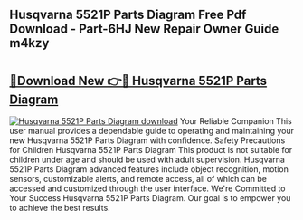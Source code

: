 ## Husqvarna 5521P Parts Diagram Free Pdf Download - Part-6HJ New Repair Owner Guide m4kzy

# <h2><a href="http://dfk0mpo.blite.top/?on=Husqvarna+5521P+Parts+Diagram">🔗Download New 👉🔴 Husqvarna 5521P Parts Diagram</a></h2>

[![Husqvarna 5521P Parts Diagram download](https://i.imgur.com/lujVjoI.png)](http://dfk0mpo.blite.top/?on=Husqvarna+5521P+Parts+Diagram)
Your Reliable Companion This user manual provides a dependable guide to operating and maintaining your new Husqvarna 5521P Parts Diagram with confidence. Safety Precautions for Children Husqvarna 5521P Parts Diagram This product is not suitable for children under age and should be used with adult supervision. Husqvarna 5521P Parts Diagram advanced features include object recognition, motion sensors, customizable alerts, and remote access, all of which can be accessed and customized through the user interface. We're Committed to Your Success Husqvarna 5521P Parts Diagram. Our goal is to empower you to achieve the best results.
